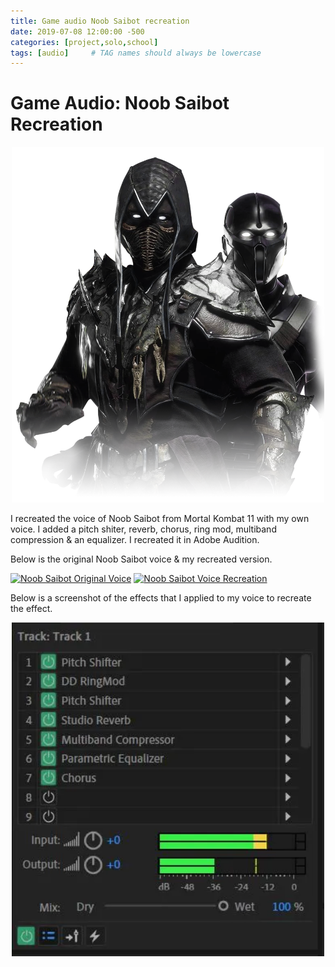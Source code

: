 ```yaml
---
title: Game audio Noob Saibot recreation
date: 2019-07-08 12:00:00 -500
categories: [project,solo,school]
tags: [audio]     # TAG names should always be lowercase
---
```


# Game Audio: Noob Saibot Recreation


<p align="center">
<img src="../assets/images/Audio/NoobSaibot/noob_saibot_mk11.webp" width="500" alt="hello!"/>
</p>

I recreated the voice of Noob Saibot from Mortal Kombat 11 with my own voice. I added a pitch shiter, reverb, chorus, ring mod, multiband compression & an equalizer. I recreated it in Adobe Audition. 

Below is the original Noob Saibot voice & my recreated version.

[![Noob Saibot Original Voice](https://img.youtube.com/vi/WyjkpKtUgkQ/0.jpg)](https://www.youtube.com/watch?v=WyjkpKtUgkQ "Noob Saibot Original")
[![Noob Saibot Voice Recreation](https://img.youtube.com/vi/JAX_ibAxxJU/0.jpg)](https://www.youtube.com/watch?v=JAX_ibAxxJU "Noob Saibot Voice Recreation")

Below is a screenshot of the effects that I applied to my voice to recreate the effect.

<p align="center">
<img src="../assets/images/Audio/NoobSaibot/effects.webp" width="500" alt="hello!"/>
</p>
